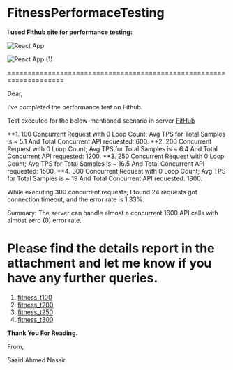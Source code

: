 # FitnessPerformaceTesting
**I used Fithub site for performance testing:**

![React App](https://user-images.githubusercontent.com/90126212/215306706-2bed0fce-98d7-4843-91e1-1b31a9764aad.png)


![React App (1)](https://user-images.githubusercontent.com/90126212/215306767-4cbb6061-c87c-43a9-885d-a002e1a08aa6.png)


====================================================================

Dear, 

I’ve completed the performance test on Fithub.

Test executed for the below-mentioned scenario in server [FitHub](https://fithub-snikhil2001.vercel.app/)

**1. 100 Concurrent Request with 0 Loop Count; Avg TPS for Total Samples is ~ 5.1 And Total Concurrent API requested: 600.
**2. 200 Concurrent Request with 0 Loop Count; Avg TPS for Total Samples is ~ 6.4  And Total Concurrent API requested: 1200.
**3. 250 Concurrent Request with 0 Loop Count; Avg TPS for Total Samples is ~ 16.5  And Total Concurrent API requested: 1500.
**4. 300 Concurrent Request with 0 Loop Count; Avg TPS for Total Samples is ~ 19 And Total Concurrent API requested: 1800.

While executing 300 concurrent requests, I found 24 requests got connection timeout, and the error rate is 1.33%. 

Summary: The server can handle almost a concurrent 1600 API calls with almost zero (0) error rate.

Please find the details report in the attachment and let me know if you have any further queries. 
====================================================================
1. [fitness_t100](https://drive.google.com/drive/folders/1iRSKun8pzotVa5MIWYYtWDGwkfoDSTft?usp=share_link)
2. [fitness_t200](https://drive.google.com/drive/folders/1dWlBNbAoobLy3YNzZYALK8BDwUJUA5L0?usp=share_link)
3. [fitness_t250](https://drive.google.com/drive/folders/1eeQNfxigrxIvY0F_G5WUqtIjGxrZN2Xn?usp=share_link)
4. [fitness_t300](https://drive.google.com/drive/folders/10-ikkxXyzFVroiyP0EkBce53R_BEzEow?usp=share_link)


**Thank You For Reading.**

From,

Sazid Ahmed Nassir

